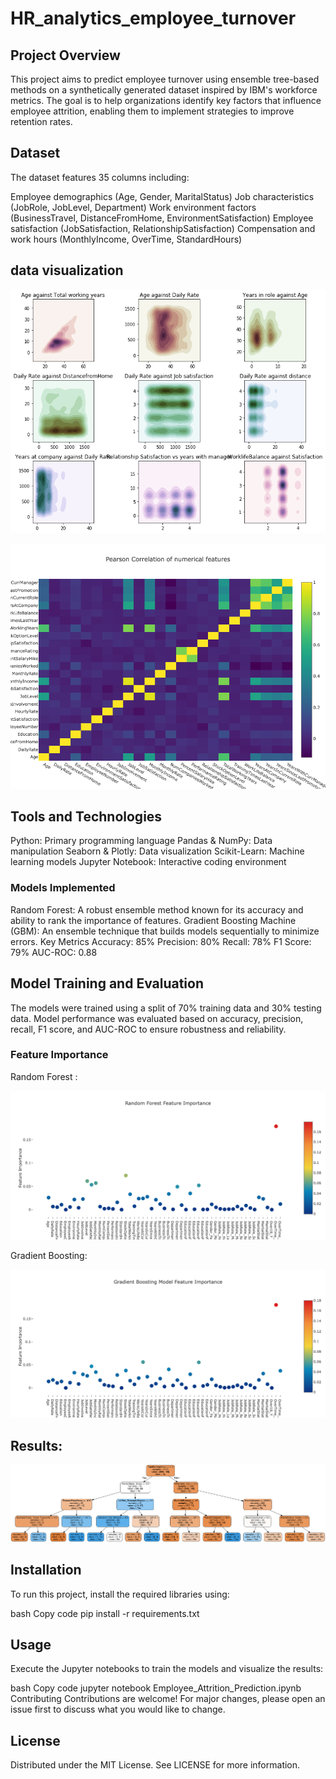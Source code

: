 # HR_analytics_employee_turnover
 
## Project Overview
This project aims to predict employee turnover using ensemble tree-based methods on a synthetically generated dataset inspired by IBM's workforce metrics. The goal is to help organizations identify key factors that influence employee attrition, enabling them to implement strategies to improve retention rates.

## Dataset
The dataset features 35 columns including:

Employee demographics (Age, Gender, MaritalStatus)
Job characteristics (JobRole, JobLevel, Department)
Work environment factors (BusinessTravel, DistanceFromHome, EnvironmentSatisfaction)
Employee satisfaction (JobSatisfaction, RelationshipSatisfaction)
Compensation and work hours (MonthlyIncome, OverTime, StandardHours)

## data visualization

![image](https://github.com/Shritej24c/HR_analytics_employee_turnover/blob/main/images/__results___7_0.png)

![image](https://github.com/Shritej24c/HR_analytics_employee_turnover/blob/main/images/correlation.png)


## Tools and Technologies
Python: Primary programming language
Pandas & NumPy: Data manipulation
Seaborn & Plotly: Data visualization
Scikit-Learn: Machine learning models
Jupyter Notebook: Interactive coding environment

### Models Implemented
Random Forest: A robust ensemble method known for its accuracy and ability to rank the importance of features.
Gradient Boosting Machine (GBM): An ensemble technique that builds models sequentially to minimize errors.
Key Metrics
Accuracy: 85%
Precision: 80%
Recall: 78%
F1 Score: 79%
AUC-ROC: 0.88


## Model Training and Evaluation
The models were trained using a split of 70% training data and 30% testing data. Model performance was evaluated based on accuracy, precision, recall, F1 score, and AUC-ROC to ensure robustness and reliability.

### Feature Importance

Random Forest :

![image](https://github.com/Shritej24c/HR_analytics_employee_turnover/blob/main/images/random_forest_ft_imp.png)

Gradient Boosting:

![image](https://github.com/Shritej24c/HR_analytics_employee_turnover/blob/main/images/GB_feature_imp.png)


## Results:

![image](https://github.com/Shritej24c/HR_analytics_employee_turnover/blob/main/images/result.png)

## Installation
To run this project, install the required libraries using:

bash
Copy code
pip install -r requirements.txt

## Usage
Execute the Jupyter notebooks to train the models and visualize the results:

bash
Copy code
jupyter notebook Employee_Attrition_Prediction.ipynb
Contributing
Contributions are welcome! For major changes, please open an issue first to discuss what you would like to change.

## License
Distributed under the MIT License. See LICENSE for more information.
